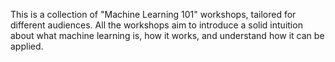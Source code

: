 This is a collection of "Machine Learning 101" workshops, tailored for different audiences. All the workshops aim to introduce a solid intuition about what machine learning is, how it works, and understand how it can be applied.
